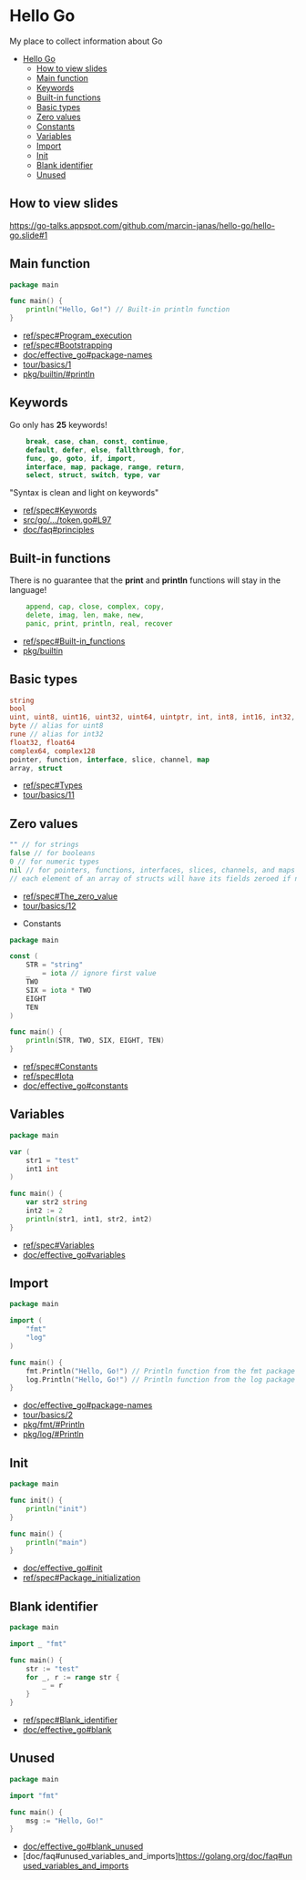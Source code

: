 # Hello Go
My place to collect information about Go

- [Hello Go](#hello-go)
  - [How to view slides](#how-to-view-slides)
  - [Main function](#main-function)
  - [Keywords](#keywords)
  - [Built-in functions](#built-in-functions)
  - [Basic types](#basic-types)
  - [Zero values](#zero-values)
  - [Constants](#constants)
  - [Variables](#variables)
  - [Import](#import)
  - [Init](#init)
  - [Blank identifier](#blank-identifier)
  - [Unused](#unused)

## How to view slides
https://go-talks.appspot.com/github.com/marcin-janas/hello-go/hello-go.slide#1

## Main function
```go
package main

func main() {
	println("Hello, Go!") // Built-in println function
}
```
- [ref/spec#Program_execution](https://golang.org/ref/spec#Program_execution)
- [ref/spec#Bootstrapping](https://golang.org/ref/spec#Bootstrapping)
- [doc/effective_go#package-names](https://golang.org/doc/effective_go.html#package-names)
- [tour/basics/1](https://tour.golang.org/basics/1)
- [pkg/builtin/#println](https://pkg.go.dev/builtin#println)

## Keywords
Go only has **25** keywords!
```go
    break, case, chan, const, continue,
    default, defer, else, fallthrough, for,
    func, go, goto, if, import,
    interface, map, package, range, return,
    select, struct, switch, type, var
```

"Syntax is clean and light on keywords"

- [ref/spec#Keywords](https://golang.org/ref/spec#Keywords)
- [src/go/.../token.go#L97](https://github.com/golang/go/blob/master/src/go/token/token.go#L97)
- [doc/faq#principles](https://golang.org/doc/faq#principles)

## Built-in functions
There is no guarantee that the **print** and **println** functions will stay in the language!
```go
    append, cap, close, complex, copy,
    delete, imag, len, make, new,
    panic, print, println, real, recover
```
- [ref/spec#Built-in_functions](https://golang.org/ref/spec#Built-in_functions)
- [pkg/builtin](https://pkg.go.dev/builtin)

## Basic types
```go
string
bool
uint, uint8, uint16, uint32, uint64, uintptr, int, int8, int16, int32, int64
byte // alias for uint8
rune // alias for int32
float32, float64
complex64, complex128
pointer, function, interface, slice, channel, map
array, struct
```
- [ref/spec#Types](https://golang.org/ref/spec#Types)
- [tour/basics/11](https://tour.golang.org/basics/11)

## Zero values
```go
"" // for strings
false // for booleans
0 // for numeric types
nil // for pointers, functions, interfaces, slices, channels, and maps
// each element of an array of structs will have its fields zeroed if no value is specified
```
- [ref/spec#The_zero_value](https://golang.org/ref/spec#The_zero_value)
- [tour/basics/12](https://tour.golang.org/basics/12)

* Constants
```go
package main

const (
	STR = "string"
	_   = iota // ignore first value
	TWO
	SIX = iota * TWO
	EIGHT
	TEN
)

func main() {
	println(STR, TWO, SIX, EIGHT, TEN)
}
```
- [ref/spec#Constants](https://golang.org/ref/spec#Constants)
- [ref/spec#Iota](https://golang.org/ref/spec#Iota)
- [doc/effective_go#constants](https://golang.org/doc/effective_go.html#constants)

## Variables
```go
package main

var (
	str1 = "test"
	int1 int
)

func main() {
	var str2 string
	int2 := 2
	println(str1, int1, str2, int2)
}
```
- [ref/spec#Variables](https://golang.org/ref/spec#Variables)
- [doc/effective_go#variables](https://golang.org/doc/effective_go.html#variables)

## Import
```go
package main

import (
	"fmt"
	"log"
)

func main() {
	fmt.Println("Hello, Go!") // Println function from the fmt package
	log.Println("Hello, Go!") // Println function from the log package
}
```
- [doc/effective_go#package-names](https://golang.org/doc/effective_go.html#package-names)
- [tour/basics/2](https://tour.golang.org/basics/2)
- [pkg/fmt/#Println](https://pkg.go.dev/fmt#Println)
- [pkg/log/#Println](https://pkg.go.dev/log#Println)

## Init
```go
package main

func init() {
	println("init")
}

func main() {
	println("main")
}
```
- [doc/effective_go#init](https://golang.org/doc/effective_go.html#init)
- [ref/spec#Package_initialization](https://golang.org/ref/spec#Package_initialization)

## Blank identifier
```go
package main

import _ "fmt"

func main() {
	str := "test"
	for _, r := range str {
		_ = r
	}
}
```
- [ref/spec#Blank_identifier](https://golang.org/ref/spec#Blank_identifier)
- [doc/effective_go#blank](https://golang.org/doc/effective_go.html#blank)

## Unused
```go
package main

import "fmt"

func main() {
	msg := "Hello, Go!"
}
```
- [doc/effective_go#blank_unused](https://golang.org/doc/effective_go.html#blank_unused)
- [doc/faq#unused_variables_and_imports]https://golang.org/doc/faq#unused_variables_and_imports

